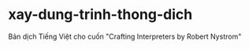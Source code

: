 # xay-dung-trinh-thong-dich
Bản dịch Tiếng Việt cho cuốn "Crafting Interpreters by Robert Nystrom" 
